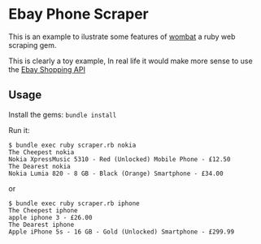 # Ebay Phone Scraper

This is an example to ilustrate some features of [wombat](https://github.com/felipecsl/wombat) a ruby web scraping gem.

This is clearly a toy example, In real life it would make more sense to use the [Ebay Shopping API](http://developer.ebay.com/Devzone/shopping/docs/Concepts/ShoppingAPIGuide.html)

## Usage

Install the gems:
`bundle install`

Run it:

```
$ bundle exec ruby scraper.rb nokia
The Cheepest nokia
Nokia XpressMusic 5310 - Red (Unlocked) Mobile Phone - £12.50
The Dearest nokia
Nokia Lumia 820 - 8 GB - Black (Orange) Smartphone - £34.00
```

or

```
$ bundle exec ruby scraper.rb iphone
The Cheepest iphone
apple iphone 3 - £26.00
The Dearest iphone
Apple iPhone 5s - 16 GB - Gold (Unlocked) Smartphone - £299.99
```
